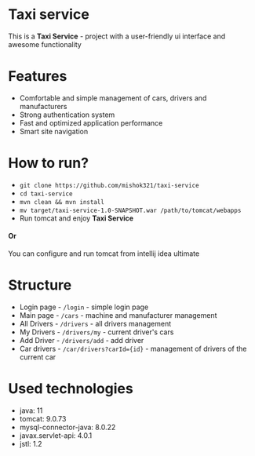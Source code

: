 # Taxi service 
This is a __Taxi Service__ - project with a user-friendly ui interface and awesome functionality

# Features
- Comfortable and simple management of cars, drivers and manufacturers
- Strong authentication system
- Fast and optimized application performance
- Smart site navigation

# How to run?
- `git clone https://github.com/mishok321/taxi-service`
- `cd taxi-service`
- `mvn clean && mvn install`
- `mv target/taxi-service-1.0-SNAPSHOT.war /path/to/tomcat/webapps`
- Run tomcat and enjoy __Taxi Service__

#### Or
You can configure and run tomcat from intellij idea ultimate

# Structure
- Login page - `/login` - simple login page
- Main page - `/cars` - machine and manufacturer management
- All Drivers - `/drivers` - all drivers management
- My Drivers - `/drivers/my` - current driver's cars
- Add Driver - `/drivers/add` - add driver
- Car drivers - `/car/drivers?carId={id}` - management of drivers of the current car

# Used technologies
- java: 11
- tomcat: 9.0.73
- mysql-connector-java: 8.0.22
- javax.servlet-api: 4.0.1
- jstl: 1.2

